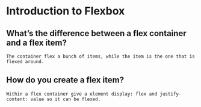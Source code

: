 # Introduction to Flexbox

## What’s the difference between a flex container and a flex item?
    The container flex a bunch of items, while the item is the one that is flexed around. 
## How do you create a flex item?
    Within a flex container give a element display: flex and justify-content: value so it can be flexed. 